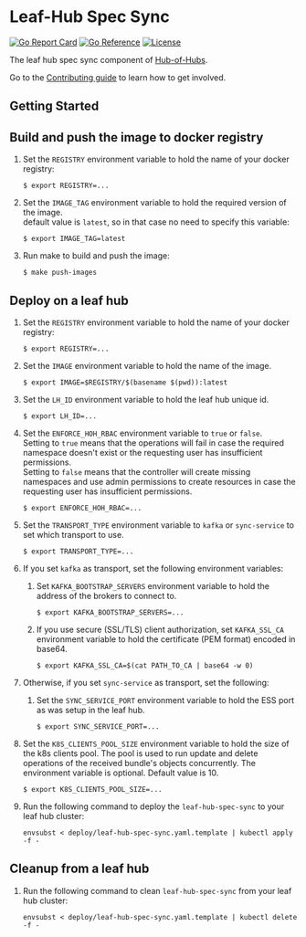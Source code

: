 [comment]: # ( Copyright Contributors to the Open Cluster Management project )

# Leaf-Hub Spec Sync

[![Go Report Card](https://goreportcard.com/badge/github.com/stolostron/leaf-hub-spec-sync)](https://goreportcard.com/report/github.com/stolostron/leaf-hub-spec-sync)
[![Go Reference](https://pkg.go.dev/badge/github.com/stolostron/leaf-hub-spec-sync.svg)](https://pkg.go.dev/github.com/stolostron/leaf-hub-spec-sync)
[![License](https://img.shields.io/github/license/stolostron/leaf-hub-spec-sync)](/LICENSE)

The leaf hub spec sync component of [Hub-of-Hubs](https://github.com/stolostron/hub-of-hubs).

Go to the [Contributing guide](CONTRIBUTING.md) to learn how to get involved.

## Getting Started

## Build and push the image to docker registry

1.  Set the `REGISTRY` environment variable to hold the name of your docker registry:
    ```
    $ export REGISTRY=...
    ```
    
1.  Set the `IMAGE_TAG` environment variable to hold the required version of the image.  
    default value is `latest`, so in that case no need to specify this variable:
    ```
    $ export IMAGE_TAG=latest
    ```
    
1.  Run make to build and push the image:
    ```
    $ make push-images
    ```

## Deploy on a leaf hub

1.  Set the `REGISTRY` environment variable to hold the name of your docker registry:
    ```
    $ export REGISTRY=...
    ```

1.  Set the `IMAGE` environment variable to hold the name of the image.
    ```
    $ export IMAGE=$REGISTRY/$(basename $(pwd)):latest
    ```
    
1.  Set the `LH_ID` environment variable to hold the leaf hub unique id.
    ```
    $ export LH_ID=...
    ```

1.  Set the `ENFORCE_HOH_RBAC` environment variable to `true` or `false`.  
    Setting to `true` means that the operations will fail in case the required namespace doesn't exist or the requesting 
    user has insufficient permissions.  
    Setting to `false` means that the controller will create missing namespaces and use admin permissions to create
    resources in case the requesting user has insufficient permissions.
    ```
    $ export ENFORCE_HOH_RBAC=...
    ```

1.  Set the `TRANSPORT_TYPE` environment variable to `kafka` or `sync-service` to set which transport to use.
    ```
    $ export TRANSPORT_TYPE=...
    ```

1.  If you set `kafka` as transport, set the following environment variables:
    1. Set `KAFKA_BOOTSTRAP_SERVERS` environment variable to hold the
       address of the brokers to connect to.
        ```
        $ export KAFKA_BOOTSTRAP_SERVERS=...
        ```
    
    1. If you use secure (SSL/TLS) client authorization, set `KAFKA_SSL_CA` environment variable to hold the
       certificate (PEM format) encoded in base64.
        ```
        $ export KAFKA_SSL_CA=$(cat PATH_TO_CA | base64 -w 0)
        ```

1. Otherwise, if you set `sync-service` as transport, set the following:
    1. Set the `SYNC_SERVICE_PORT` environment variable to hold the ESS port as was setup in the leaf hub.
        ```
        $ export SYNC_SERVICE_PORT=...
        ```
   
1.  Set the `K8S_CLIENTS_POOL_SIZE` environment variable to hold the size of the k8s clients pool.
    The pool is used to run update and delete operations of the received bundle's objects concurrently.
    The environment variable is optional. Default value is 10. 
    ```
    $ export K8S_CLIENTS_POOL_SIZE=...
    ```
    
1.  Run the following command to deploy the `leaf-hub-spec-sync` to your leaf hub cluster:  
    ```
    envsubst < deploy/leaf-hub-spec-sync.yaml.template | kubectl apply -f -
    ```
    
## Cleanup from a leaf hub
    
1.  Run the following command to clean `leaf-hub-spec-sync` from your leaf hub cluster:  
    ```
    envsubst < deploy/leaf-hub-spec-sync.yaml.template | kubectl delete -f -
    ```

